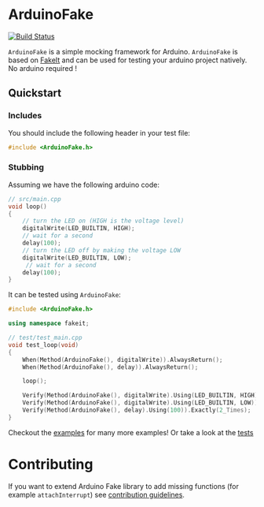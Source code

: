 # ArduinoFake

[![Build Status](https://travis-ci.org/FabioBatSilva/ArduinoFake.svg?branch=master)](https://travis-ci.org/FabioBatSilva/ArduinoFake)

`ArduinoFake` is a simple mocking framework for Arduino.
`ArduinoFake` is based on [FakeIt](https://github.com/eranpeer/FakeIt) and can be used for testing your arduino project natively. No arduino required !


## Quickstart

### Includes

You should include the following header in your test file:

```c++
#include <ArduinoFake.h>
```

### Stubbing

Assuming we have the following arduino code:
```c++
// src/main.cpp
void loop()
{
    // turn the LED on (HIGH is the voltage level)
    digitalWrite(LED_BUILTIN, HIGH);
    // wait for a second
    delay(100);
    // turn the LED off by making the voltage LOW
    digitalWrite(LED_BUILTIN, LOW);
     // wait for a second
    delay(100);
}
```

It can be tested using `ArduinoFake`:
```c++
#include <ArduinoFake.h>

using namespace fakeit;

// test/test_main.cpp
void test_loop(void)
{
    When(Method(ArduinoFake(), digitalWrite)).AlwaysReturn();
    When(Method(ArduinoFake(), delay)).AlwaysReturn();

    loop();

    Verify(Method(ArduinoFake(), digitalWrite).Using(LED_BUILTIN, HIGH)).Once();
    Verify(Method(ArduinoFake(), digitalWrite).Using(LED_BUILTIN, LOW)).Once();
    Verify(Method(ArduinoFake(), delay).Using(100)).Exactly(2_Times);
}
```

Checkout the [examples](./examples) for many more examples!
Or take a look at the [tests](./test)

# Contributing
If you want to extend Arduino Fake library to add missing functions (for example  `attachInterrupt`) see [contribution guidelines](CONTRIBUTING.md).
